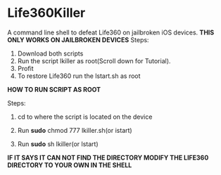 # Life360Killer
A command line shell to defeat Life360 on jailbroken iOS devices.
**THIS ONLY WORKS ON JAILBROKEN DEVICES**
Steps:
1. Download both scripts
2. Run the script lkiller as root(Scroll down for Tutorial).
3. Profit
4. To restore Life360 run the lstart.sh as root


**HOW TO RUN SCRIPT AS ROOT**

Steps:

1. cd to where the script is located on the device

2. Run **sudo** chmod 777 lkiller.sh(or istart)

3. Run **sudo** sh lkiller(or lstart)

**IF IT SAYS IT CAN NOT FIND THE DIRECTORY MODIFY THE LIFE360 DIRECTORY TO YOUR OWN IN THE SHELL**
